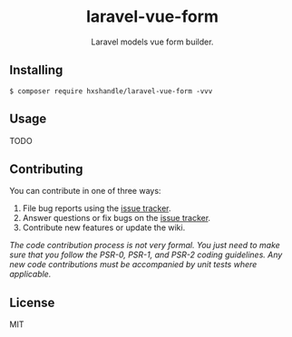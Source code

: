 <h1 align="center"> laravel-vue-form </h1>

<p align="center"> Laravel models vue form builder.</p>


## Installing

```shell
$ composer require hxshandle/laravel-vue-form -vvv
```

## Usage

TODO

## Contributing

You can contribute in one of three ways:

1. File bug reports using the [issue tracker](https://github.com/hxshandle/laravel-vue-form/issues).
2. Answer questions or fix bugs on the [issue tracker](https://github.com/hxshandle/laravel-vue-form/issues).
3. Contribute new features or update the wiki.

_The code contribution process is not very formal. You just need to make sure that you follow the PSR-0, PSR-1, and PSR-2 coding guidelines. Any new code contributions must be accompanied by unit tests where applicable._

## License

MIT